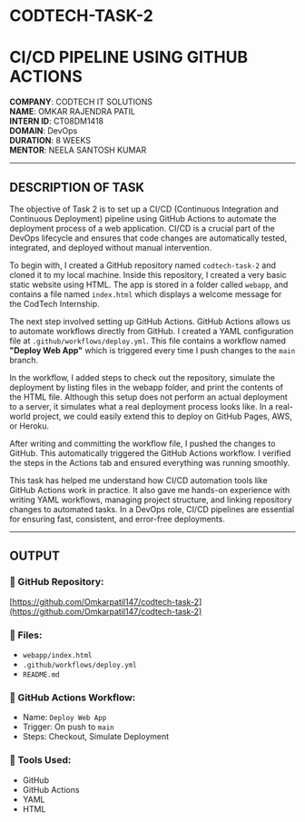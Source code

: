# CODTECH-TASK-2  
# CI/CD PIPELINE USING GITHUB ACTIONS  

**COMPANY**: CODTECH IT SOLUTIONS  
**NAME**: OMKAR RAJENDRA PATIL  
**INTERN ID**: CT08DM1418  
**DOMAIN**: DevOps  
**DURATION**: 8 WEEKS  
**MENTOR**: NEELA SANTOSH KUMAR  

---

## DESCRIPTION OF TASK

The objective of Task 2 is to set up a CI/CD (Continuous Integration and Continuous Deployment) pipeline using GitHub Actions to automate the deployment process of a web application. CI/CD is a crucial part of the DevOps lifecycle and ensures that code changes are automatically tested, integrated, and deployed without manual intervention.

To begin with, I created a GitHub repository named `codtech-task-2` and cloned it to my local machine. Inside this repository, I created a very basic static website using HTML. The app is stored in a folder called `webapp`, and contains a file named `index.html` which displays a welcome message for the CodTech Internship.

The next step involved setting up GitHub Actions. GitHub Actions allows us to automate workflows directly from GitHub. I created a YAML configuration file at `.github/workflows/deploy.yml`. This file contains a workflow named **"Deploy Web App"** which is triggered every time I push changes to the `main` branch.

In the workflow, I added steps to check out the repository, simulate the deployment by listing files in the webapp folder, and print the contents of the HTML file. Although this setup does not perform an actual deployment to a server, it simulates what a real deployment process looks like. In a real-world project, we could easily extend this to deploy on GitHub Pages, AWS, or Heroku.

After writing and committing the workflow file, I pushed the changes to GitHub. This automatically triggered the GitHub Actions workflow. I verified the steps in the Actions tab and ensured everything was running smoothly.

This task has helped me understand how CI/CD automation tools like GitHub Actions work in practice. It also gave me hands-on experience with writing YAML workflows, managing project structure, and linking repository changes to automated tasks. In a DevOps role, CI/CD pipelines are essential for ensuring fast, consistent, and error-free deployments.

---

## OUTPUT

### 🔹 GitHub Repository:
[https://github.com/Omkarpatil147/codtech-task-2](https://github.com/Omkarpatil147/codtech-task-2)

### 🔹 Files:
- `webapp/index.html`
- `.github/workflows/deploy.yml`
- `README.md`

### 🔹 GitHub Actions Workflow:
- Name: `Deploy Web App`
- Trigger: On push to `main`
- Steps: Checkout, Simulate Deployment

### 🔹 Tools Used:
- GitHub
- GitHub Actions
- YAML
- HTML


